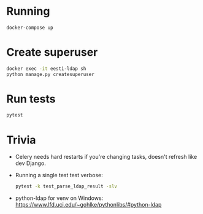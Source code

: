 # Running

```bash
docker-compose up
```

# Create superuser

```bash
docker exec -it eesti-ldap sh
python manage.py createsuperuser
```

# Run tests

```bash
pytest
```

# Trivia

- Celery needs hard restarts if you're changing tasks, doesn't refresh like dev Django.

- Running a single test test verbose:
    ```bash 
    pytest -k test_parse_ldap_result -slv
    ```
    
- python-ldap for venv on Windows:
  https://www.lfd.uci.edu/~gohlke/pythonlibs/#python-ldap